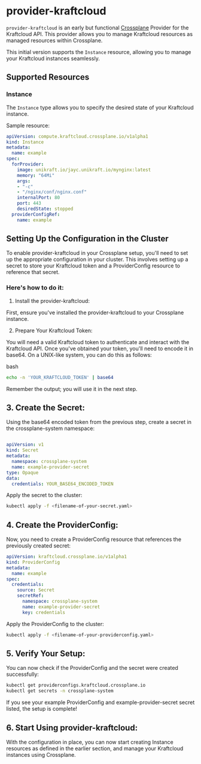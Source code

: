 # provider-kraftcloud

`provider-kraftcloud` is an early but functional [Crossplane](https://crossplane.io/) Provider for the Kraftcloud API. This provider allows you to manage Kraftcloud resources as managed resources within Crossplane. 

This initial version supports the `Instance` resource, allowing you to manage your Kraftcloud instances seamlessly.

## Supported Resources

### Instance

The `Instance` type allows you to specify the desired state of your Kraftcloud instance.

Sample resource:

```yaml
apiVersion: compute.kraftcloud.crossplane.io/v1alpha1
kind: Instance
metadata:
  name: example
spec:
  forProvider:
    image: unikraft.io/jayc.unikraft.io/mynginx:latest
    memory: "64Mi"
    args:
    - "-c"
    - "/nginx/conf/nginx.conf"
    internalPort: 80
    port: 443
    desiredState: stopped
  providerConfigRef:
    name: example
```
## Setting Up the Configuration in the Cluster

To enable provider-kraftcloud in your Crossplane setup, you'll need to set up the appropriate configuration in your cluster. This involves setting up a secret to store your Kraftcloud token and a ProviderConfig resource to reference that secret.

### Here's how to do it:

1. Install the provider-kraftcloud:

First, ensure you've installed the provider-kraftcloud to your Crossplane instance.

2. Prepare Your Kraftcloud Token:

You will need a valid Kraftcloud token to authenticate and interact with the Kraftcloud API. Once you've obtained your token, you'll need to encode it in base64. On a UNIX-like system, you can do this as follows:

bash

```sh
echo -n 'YOUR_KRAFTCLOUD_TOKEN' | base64
```

Remember the output; you will use it in the next step.

## 3. Create the Secret:

Using the base64 encoded token from the previous step, create a secret in the crossplane-system namespace:

```yaml

apiVersion: v1
kind: Secret
metadata:
  namespace: crossplane-system
  name: example-provider-secret
type: Opaque
data:
  credentials: YOUR_BASE64_ENCODED_TOKEN
```

Apply the secret to the cluster:

```sh
kubectl apply -f <filename-of-your-secret.yaml>
```

## 4. Create the ProviderConfig:

Now, you need to create a ProviderConfig resource that references the previously created secret:

```yaml
apiVersion: kraftcloud.crossplane.io/v1alpha1
kind: ProviderConfig
metadata:
  name: example
spec:
  credentials:
    source: Secret
    secretRef:
      namespace: crossplane-system
      name: example-provider-secret
      key: credentials
```
Apply the ProviderConfig to the cluster:

```sh
kubectl apply -f <filename-of-your-providerconfig.yaml>
```

## 5. Verify Your Setup:

You can now check if the ProviderConfig and the secret were created successfully:

```sh
kubectl get providerconfigs.kraftcloud.crossplane.io
kubectl get secrets -n crossplane-system
```

If you see your example ProviderConfig and example-provider-secret secret listed, the setup is complete!

## 6. Start Using provider-kraftcloud:

With the configuration in place, you can now start creating Instance resources as defined in the earlier section, and manage your Kraftcloud instances using Crossplane.